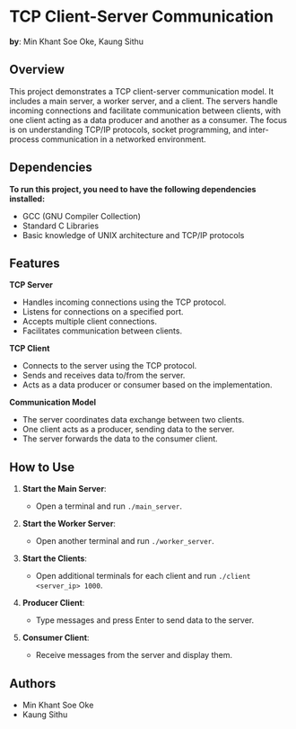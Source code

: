 # TCP Client-Server Communication

**by**: Min Khant Soe Oke, Kaung Sithu

## Overview

This project demonstrates a TCP client-server communication model. It includes a main server, a worker server, and a client. The servers handle incoming connections and facilitate communication between clients, with one client acting as a data producer and another as a consumer. The focus is on understanding TCP/IP protocols, socket programming, and inter-process communication in a networked environment.

## Dependencies

**To run this project, you need to have the following dependencies installed:**

* GCC (GNU Compiler Collection)
* Standard C Libraries
* Basic knowledge of UNIX architecture and TCP/IP protocols

## Features

**TCP Server**
- Handles incoming connections using the TCP protocol.
- Listens for connections on a specified port.
- Accepts multiple client connections.
- Facilitates communication between clients.

**TCP Client**
- Connects to the server using the TCP protocol.
- Sends and receives data to/from the server.
- Acts as a data producer or consumer based on the implementation.

**Communication Model**
- The server coordinates data exchange between two clients.
- One client acts as a producer, sending data to the server.
- The server forwards the data to the consumer client.

## How to Use

1. **Start the Main Server**:
    - Open a terminal and run `./main_server`.

2. **Start the Worker Server**:
    - Open another terminal and run `./worker_server`.

3. **Start the Clients**:
    - Open additional terminals for each client and run `./client <server_ip> 1000`.

4. **Producer Client**:
    - Type messages and press Enter to send data to the server.

5. **Consumer Client**:
    - Receive messages from the server and display them.

## Authors

- Min Khant Soe Oke
- Kaung Sithu
